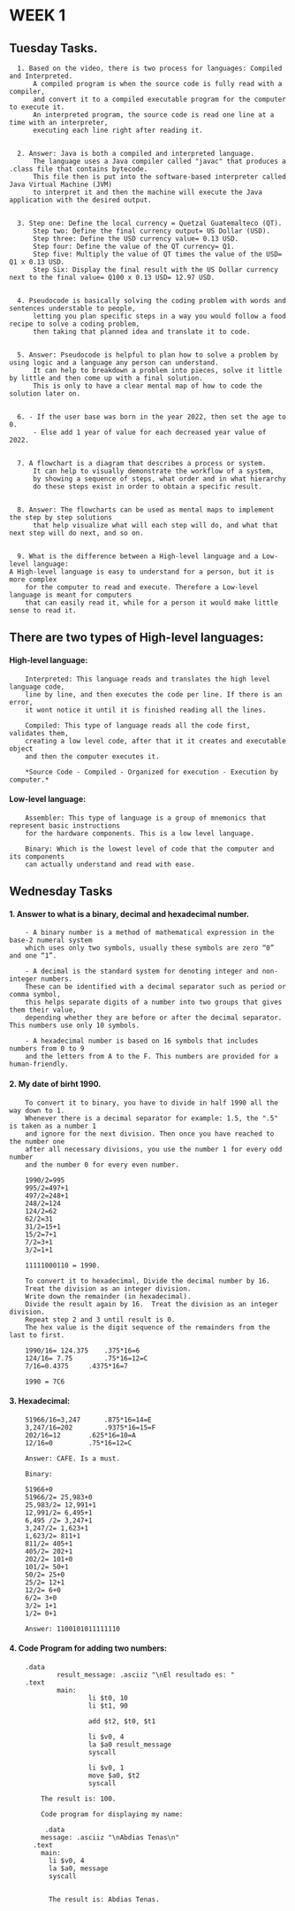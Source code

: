 # **WEEK 1**

## Tuesday Tasks.
	  1. Based on the video, there is two process for languages: Compiled and Interpreted.
          A compiled program is when the source code is fully read with a compiler,
          and convert it to a compiled executable program for the computer to execute it.
          An interpreted program, the source code is read one line at a time with an interpreter,
          executing each line right after reading it.


	  2. Answer: Java is both a compiled and interpreted language.
          The language uses a Java compiler called "javac" that produces a .class file that contains bytecode.
          This file then is put into the software-based interpreter called Java Virtual Machine (JVM)
          to interpret it and then the machine will execute the Java application with the desired output.


	  3. Step one: Define the local currency = Quetzal Guatemalteco (QT).
          Step two: Define the final currency output= US Dollar (USD).
          Step three: Define the USD currency value= 0.13 USD.
          Step four: Define the value of the QT currency= Q1.
          Step five: Multiply the value of QT times the value of the USD= Q1 x 0.13 USD.
          Step Six: Display the final result with the US Dollar currency next to the final value= Q100 x 0.13 USD= 12.97 USD.


	  4. Pseudocode is basically solving the coding problem with words and sentences understable to people,
          letting you plan specific steps in a way you would follow a food recipe to solve a coding problem,
          then taking that planned idea and translate it to code.


	  5. Answer: Pseudocode is helpful to plan how to solve a problem by using logic and a language any person can understand.
          It can help to breakdown a problem into pieces, solve it little by little and then come up with a final solution.
          This is only to have a clear mental map of how to code the solution later on.


	  6. - If the user base was born in the year 2022, then set the age to 0.
          - Else add 1 year of value for each decreased year value of 2022.


	  7. A flowchart is a diagram that describes a process or system.
          It can help to visually demonstrate the workflow of a system,
          by showing a sequence of steps, what order and in what hierarchy
          do these steps exist in order to obtain a specific result.


	  8. Answer: The flowcharts can be used as mental maps to implement the step by step solutions
          that help visualize what will each step will do, and what that next step will do next, and so on.


	  9. What is the difference between a High-level language and a Low-level language:
	A High-level language is easy to understand for a person, but it is more complex
        for the computer to read and execute. Therefore a Low-level language is meant for computers
        that can easily read it, while for a person it would make little sense to read it.

## There are two types of High-level languages:

#### High-level language:

        Interpreted: This language reads and translates the high level language code,
        line by line, and then executes the code per line. If there is an error,
        it wont notice it until it is finished reading all the lines.

        Compiled: This type of language reads all the code first, validates them,
        creating a low level code, after that it it creates and executable object
        and then the computer executes it.
        
        *Source Code - Compiled - Organized for execution - Execution by computer.*


#### Low-level language:

        Assembler: This type of language is a group of mnemonics that represent basic instructions
        for the hardware components. This is a low level language.

        Binary: Which is the lowest level of code that the computer and its components
        can actually understand and read with ease.

## Wednesday Tasks
   #### 1. Answer to what is a binary, decimal and hexadecimal number.
        
        - A binary number is a method of mathematical expression in the base-2 numeral system
        which uses only two symbols, usually these symbols are zero “0” and one “1”.

        - A decimal is the standard system for denoting integer and non-integer numbers.
        These can be identified with a decimal separator such as period or comma symbol,
        this helps separate digits of a number into two groups that gives them their value,
        depending whether they are before or after the decimal separator. This numbers use only 10 symbols.

        - A hexadecimal number is based on 16 symbols that includes numbers from 0 to 9
        and the letters from A to the F. This numbers are provided for a human-friendly.

   #### 2. My date of birht 1990.

        To convert it to binary, you have to divide in half 1990 all the way down to 1.
        Whenever there is a decimal separator for example: 1.5, the ".5" is taken as a number 1
        and ignore for the next division. Then once you have reached to the number one
        after all necessary divisions, you use the number 1 for every odd number
        and the number 0 for every even number.

        1990/2=995
        995/2=497+1
        497/2=248+1
        248/2=124
        124/2=62
        62/2=31
        31/2=15+1
        15/2=7+1
        7/2=3+1
        3/2=1+1

        11111000110 = 1990.

        To convert it to hexadecimal, Divide the decimal number by 16.
        Treat the division as an integer division.  
        Write down the remainder (in hexadecimal).
        Divide the result again by 16.  Treat the division as an integer division.  
        Repeat step 2 and 3 until result is 0.
        The hex value is the digit sequence of the remainders from the last to first.

        1990/16= 124.375	.375*16=6
        124/16= 7.75		.75*16=12=C
        7/16=0.4375		.4375*16=7

        1990 = 7C6

   #### 3. Hexadecimal:
        
        51966/16=3,247		.875*16=14=E
        3,247/16=202		.9375*16=15=F
        202/16=12		.625*16=10=A
        12/16=0			.75*16=12=C

        Answer: CAFE. Is a must.

        Binary:

        51966+0
        51966/2= 25,983+0
        25,983/2= 12,991+1
        12,991/2= 6,495+1
        6,495 /2= 3,247+1
        3,247/2= 1,623+1
        1,623/2= 811+1
        811/2= 405+1
        405/2= 202+1
        202/2= 101+0
        101/2= 50+1
        50/2= 25+0
        25/2= 12+1
        12/2= 6+0
        6/2= 3+0
        3/2= 1+1
        1/2= 0+1

        Answer: 1100101011111110

   #### 4. Code Program for adding two numbers:

        .data
                result_message: .asciiz "\nEl resultado es: "
        .text
                main:
                        li $t0, 10
                        li $t1, 90

                        add $t2, $t0, $t1

                        li $v0, 4
                        la $a0 result_message
                        syscall

                        li $v0, 1
                        move $a0, $t2
                        syscall

            The result is: 100.

            Code program for displaying my name:

             .data
            message: .asciiz "\nAbdias Tenas\n"
          .text
            main:
              li $v0, 4
              la $a0, message
              syscall


              The result is: Abdias Tenas.     
